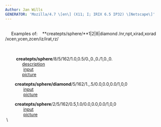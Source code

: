 ```yaml
---
Author: Jan Wills
GENERATOR: 'Mozilla/4.7 \[en\] (X11; I; IRIX 6.5 IP32) \[Netscape\]'
---
```


 \
     Examples of:    **createpts/sphere/**1|2|8|diamond
/nr,npt,xirad,xorad /xcen,ycen,zcen/iz/irat,rz/\
 \
 

         **createpts/sphere**/8/5/162/1.0,0.5/0.,0.,0./1,0.,0.\
              [description](description3a.html)\
               [input](../input_output/lagrit_input3a)\
              [picture](../image/image3a.gif)

        **createpts/sphere/diamond**/5/162/1.,.5/0.0,0.0,0.0/1,0,0\
               [input](../input_output/lagrit_input3b)\
               [picture](../image/image3b.gif)

        **createpts/sphere**/2/5/162/0.5,1.0/0.0,0.0,0.0/1,0,0\
               [input](../input_output/lagrit_input3c)\
               [picture](../image/image3c.gif)\
 \
